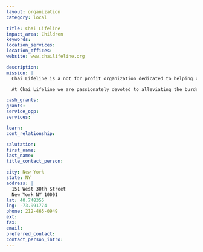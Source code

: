 ```yaml
---
layout: organization
category: local

title: Chai Lifeline
impact_area: Children
keywords: 
location_services: 
location_offices: 
website: www.chailifeline.org

description: 
mission: |
  Chai Lifeline is a not for profit organization dedicated to helping children suffering from serious illness as well as their family members. We offer a comprehensive range of services to address the multiple needs of patients, parents, and siblings.

  At Chai Lifeline we are passionately devoted to alleviating the burden of those facing medical challenge. If there’s anything that can be done to help, Chai Lifeline will do it. From the moment of diagnosis, through the arduous months and years, in good times and bad, thousands of families have discovered that Chai Lifeline is a friend for life.

cash_grants: 
grants: 
service_opp: 
services: 

learn: 
cont_relationship: 

salutation: 
first_name: 
last_name: 
title_contact_person: 

city: New York
state: NY
address: |
  151 West 30th Street  
  New York NY 10001
lat: 40.748355
lng: -73.991774
phone: 212-465-0949
ext: 
fax: 
email: 
preferred_contact: 
contact_person_intro: 
---
```

